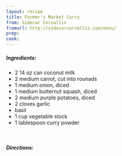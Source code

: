 ```yaml
---
layout: recipe
title: Farmer's Market Curry
from: Sidecar Corvallis
fromurl: http://sidecarcorvallis.com/menu/
prep: 
cook: 
---
```


##### Ingredients:

* 2 14 oz can coconut milk
* 2 medium carrot, cut into rounads
* 1 medium onion, diced
* 1 medium butternut squash, diced
* 2 medium purple potatoes, diced
* 2 cloves garlic
* basil
* 1 cup vegetable stock
* 1 tablespoon curry powder

<br>

##### Directions:


